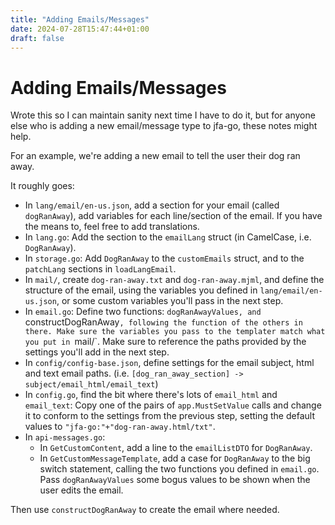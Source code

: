 ```yaml
---
title: "Adding Emails/Messages"
date: 2024-07-28T15:47:44+01:00
draft: false
---
```


# Adding Emails/Messages

Wrote this so I can maintain sanity next time I have to do it, but for anyone else who is adding a new email/message type to jfa-go, these notes might help.


For an example, we're adding a new email to tell the user their dog ran away.

It roughly goes:
* In `lang/email/en-us.json`, add a section for your email (called `dogRanAway`), add variables for each line/section of the email. If you have the means to, feel free to add translations.
* In `lang.go`: Add the section to the `emailLang` struct (in CamelCase, i.e. `DogRanAway`).
* In `storage.go`: Add `DogRanAway` to the `customEmails` struct, and to the `patchLang` sections in `loadLangEmail`.
* In `mail/`, create `dog-ran-away.txt` and `dog-ran-away.mjml`, and define the structure of the email, using the variables you defined in `lang/email/en-us.json`, or some custom variables you'll pass in the next step.
* In `email.go`: Define two functions: `dogRanAwayValues, and `constructDogRanAway`, following the function of the others in there. Make sure the variables you pass to the templater match what you put in `mail/`. Make sure to reference the paths provided by the settings you'll add in the next step.
* In `config/config-base.json`, define settings for the email subject, html and text email paths. (i.e. `[dog_ran_away_section] -> subject/email_html/email_text`)
* In `config.go`, find the bit where there's lots of `email_html` and `email_text`: Copy one of the pairs of `app.MustSetValue` calls and change it to conform to the settings from the previous step, setting the default values to `"jfa-go:"+"dog-ran-away.html/txt"`.
* In `api-messages.go`:
  * In `GetCustomContent`, add a line to the `emailListDTO` for `DogRanAway`.
  * In `GetCustomMessageTemplate`, add a case for `DogRanAway` to the big switch statement, calling the two functions you defined in `email.go`. Pass `dogRanAwayValues` some bogus values to be shown when the user edits the email.

Then use `constructDogRanAway` to create the email where needed.

